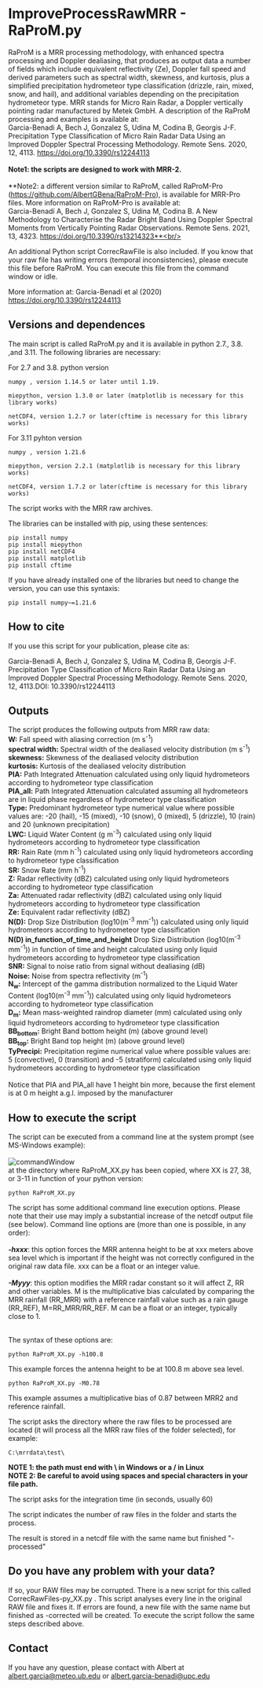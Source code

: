 # ImproveProcessRawMRR - RaProM.py

RaProM is a MRR processing methodology, with enhanced spectra processing and Doppler dealiasing, that produces as output data a number of fields which include equivalent reflectivity (Ze), Doppler fall speed and derived parameters such as spectral width, skewness, and kurtosis, plus a simplified precipitation hydrometeor type classification (drizzle, rain, mixed, snow, and hail), and additional variables depending on the precipitation hydrometeor type. MRR stands for Micro Rain Radar, a Doppler vertically pointing radar manufactured by Metek GmbH. A description of the RaProM processing and examples is available at: <br/>
Garcia-Benadi A, Bech J, Gonzalez S, Udina M, Codina B, Georgis J-F. Precipitation Type Classification of Micro Rain Radar Data Using an Improved Doppler Spectral Processing Methodology. Remote Sens. 2020, 12, 4113. https://doi.org/10.3390/rs12244113<br/><br/>
**Note1: the scripts are designed to work with MRR-2.**<br/><br/>
**Note2: a different version similar to RaProM, called RaProM-Pro (https://github.com/AlbertGBena/RaProM-Pro), is available for MRR-Pro files. More information on RaProM-Pro is available at: <br/>
Garcia-Benadí A, Bech J, Gonzalez S, Udina M, Codina B. A New Methodology to Characterise the Radar Bright Band Using Doppler Spectral Moments from Vertically Pointing Radar Observations. Remote Sens. 2021, 13, 4323. https://doi.org/10.3390/rs13214323**<br/><br/>

An additional Python script CorrecRawFile is also included. If you know that your raw file has writing  errors (temporal inconsistencies), please execute this file before RaProM. You can execute this file from the command window or idle.

More information at: Garcia-Benadí et al (2020)
https://doi.org/10.3390/rs12244113

## Versions and dependences

The main script is called RaProM.py and it is available in python 2.7., 3.8. ,and 3.11. The following libraries are necessary:

For 2.7 and 3.8. python version

	numpy , version 1.14.5 or later until 1.19.

	miepython, version 1.3.0 or later (matplotlib is necessary for this library works)

	netCDF4, version 1.2.7 or later(cftime is necessary for this library works)

For 3.11 pyhton version

	numpy , version 1.21.6

	miepython, version 2.2.1 (matplotlib is necessary for this library works)

	netCDF4, version 1.7.2 or later(cftime is necessary for this library works)


The script works with the MRR raw archives.

The libraries can be installed with pip, using these sentences:

	pip install numpy
	pip install miepython
	pip install netCDF4
	pip install matplotlib
	pip install cftime

If you have already installed one of the libraries but need to change the version, you can use this syntaxis:

	pip install numpy~=1.21.6

## How to cite

If you use this script for your publication, please cite as:

Garcia-Benadi A, Bech J, Gonzalez S, Udina M, Codina B, Georgis J-F. Precipitation Type Classification of Micro Rain Radar Data Using an Improved Doppler Spectral Processing Methodology. Remote Sens. 2020, 12, 4113.DOI: 10.3390/rs12244113  

## Outputs
The script produces the following outputs from MRR raw data:<br />
**W:** Fall speed with aliasing correction (m s<sup>-1</sup>)<br />
**spectral width:** Spectral width of the dealiased velocity distribution (m s<sup>-1</sup>)<br />
**skewness:** Skewness of the dealiased velocity distribution<br />
**kurtosis:** Kurtosis of the dealiased velocity distribution<br />
**PIA:** Path Integrated Attenuation calculated using only liquid hydrometeors according to hydrometeor type classification<br />
**PIA_all:** Path Integrated Attenuation calculated assuming all hydrometeors are in liquid phase regardless of hydrometeor type classification<br />
**Type:** Predominant hydrometeor type numerical value where possible values are: -20 (hail), -15 (mixed), -10 (snow), 0 (mixed), 5 (drizzle), 10 (rain) and 20 (unknown precipitation)<br />
**LWC:** Liquid Water Content (g m<sup>-3</sup>) calculated using only liquid hydrometeors according to hydrometeor type classification<br />
**RR:** Rain Rate (mm h<sup>-1</sup>) calculated using only liquid hydrometeors according to hydrometeor type classification<br />
**SR:** Snow Rate (mm h<sup>-1</sup>)<br />
**Z:** Radar reflectivity (dBZ) calculated using only liquid hydrometeors according to hydrometeor type classification<br />
**Za:** Attenuated radar reflectivity (dBZ) calculated using only liquid hydrometeors according to hydrometeor type classification<br />
**Ze:** Equivalent radar reflectivity (dBZ)<br />
**N(D):** Drop Size Distribution (log10(m<sup>-3</sup> mm<sup>-1</sup>)) calculated using only liquid hydrometeors according to hydrometeor type classification<br />
**N(D) in_function_of_time_and_height** Drop Size Distribution (log10(m<sup>-3</sup> mm<sup>-1</sup>)) in function of time and height calculated using only liquid hydrometeors according to hydrometeor type classification<br />
**SNR:** Signal to noise ratio from signal without dealiasing (dB)<br />
**Noise:** Noise from spectra reflectivity  (m<sup>-1</sup>)<br />
**N<sub>w</sub>:** Intercept of the gamma distribution normalized to the Liquid Water Content (log10(m<sup>-3</sup> mm<sup>-1</sup>)) calculated using only liquid hydrometeors according to hydrometeor type classification<br />
**D<sub>m</sub>:** Mean mass-weighted raindrop diameter (mm) calculated using only liquid hydrometeors according to hydrometeor type classification<br />
**BB<sub>bottom</sub>:** Bright Band bottom height  (m) (above ground level)<br />
**BB<sub>top</sub>:** Bright Band top height (m) (above ground level)<br />
**TyPrecipi:** Precipitation regime numerical value where possible values are: 5 (convective), 0 (transition) and -5 (stratiform) calculated using only liquid hydrometeors according to hydrometeor type classification<br />
<br />
Notice that PIA and PIA_all have 1 height bin more, because the first element is at 0 m height a.g.l. imposed by the manufacturer

## How to execute the script
The script can be executed from a command line at the system prompt (see MS-Windows example):<br />
<br />
![commandWindow](https://user-images.githubusercontent.com/35369817/67784656-64703d00-fa6c-11e9-94fa-0e616d703168.JPG)
<br />
at the directory where RaProM_XX.py has been copied, where XX is 27, 38, or 3-11 in function of your python version:
```
python RaProM_XX.py

```

The script has some additional command line execution options. Please note that their use may imply a substantial increase of the netcdf output file (see below). Command line options are (more than one is possible, in any order):<br /> 
<br /> 
**<i>-hxxx</i>**: this option forces the MRR antenna height to be at xxx meters above sea level which is important if the height was not correctly configured in the original raw data file. xxx can be a float or an integer value.<br />
<br /> 
**<i>-Myyy</i>**: this option modifies the MRR radar constant so it will affect Z, RR and other variables. M is the multiplicative bias calculated by comparing the MRR rainfall (RR_MRR) with a reference rainfall value such as a rain gauge (RR_REF), M=RR_MRR/RR_REF. M can be a float or an integer, typically close to 1.<br />
<br /> 

The syntax of these options are:
```
python RaProM_XX.py -h100.8

```
This example forces the antenna height to be at 100.8 m above sea level.<br />
```
python RaProM_XX.py -M0.78

```
This example assumes a multiplicative bias of 0.87 between MRR2 and reference rainfall.<br />

The script asks the directory where the raw files to be processed are located (it will process all the MRR raw files of the folder selected), for example:
```
C:\mrrdata\test\
```
**NOTE 1: the path must end with \\ in Windows or a / in Linux**<br />
**NOTE 2: Be careful to avoid using spaces and special characters in your file path.**<br />


The script asks for the integration time (in seconds, usually 60)

The script indicates the number of raw files in the folder and starts the process.

The result is stored in a netcdf file with the same name but finished "-processed"

## Do you have any problem with your data?
If so, your RAW files may be corrupted. There is a new script for this called CorrecRawFiles-py_XX.py .
This script analyses every line in the original RAW file and fixes it. If errors are found, a new file with 
the same name but finished as -corrected will be created.
To execute the script follow the same steps described above.

## Contact
If you have any question, please contact with Albert at albert.garcia@meteo.ub.edu  or   albert.garcia-benadi@upc.edu
